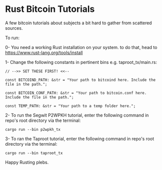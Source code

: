 # Rust Bitcoin Tutorials

A few bitcoin tutorials about subjects a bit hard to gather from scattered sources.

To run:

 0- You need a working Rust installation on your system. to do that, head to https://www.rust-lang.org/tools/install

 1- Change the following constants in pertinent bins e.g. taproot_tx/main.rs:

    // -->> SET THESE FIRST! <<--

    const BITCOIND_PATH: &str = "Your path to bitcoind here. Include the file in the path.";

    const BITCOIN_CONF_PATH: &str = "Your path to bitcoin.conf here. Include the file in the path.";

    const TEMP_PATH: &str = "Your path to a temp folder here.";

 2- To run the Segwit P2WPKH tutorial, enter the following command in repo's root directory via the terminal:
 ```
 cargo run --bin p2wpkh_tx
 ```
 3- To ran the Taproot tutorial, enter the following command in repo's root directory via the terminal:
 ```
 cargo run --bin taproot_tx
 ```

 Happy Rusting plebs.
